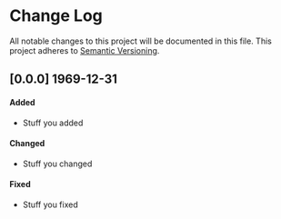 # Change Log

All notable changes to this project will be documented in this file.
This project adheres to [Semantic Versioning](http://semver.org/).

## [0.0.0] 1969-12-31
#### Added
- Stuff you added

#### Changed
- Stuff you changed

#### Fixed
- Stuff you fixed
